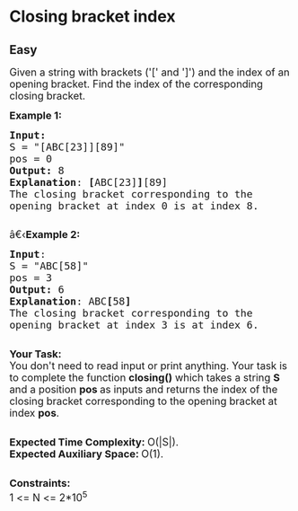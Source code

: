 # Closing bracket index
## Easy 
<div class="problem-statement">
                <p></p><p><span style="font-size:18px">Given a string with brackets ('[' and ']') and the index of an opening bracket. Find the index of the corresponding closing bracket.</span></p>

<p><span style="font-size:18px"><strong>Example 1:</strong></span></p>

<pre><span style="font-size:18px"><strong>Input:</strong>
S = "[ABC[23]][89]"
pos = 0
<strong>Output:</strong> 8
<strong>Explanation</strong>: <strong>[</strong>ABC[23]<strong>]</strong>[89]
The closing bracket corresponding to the
opening bracket at index 0 is at index 8.
</span>
</pre>

<p><span style="font-size:18px">â€‹<strong>Example 2:</strong></span></p>

<pre><span style="font-size:18px"><strong>Input</strong>: 
S = "ABC[58]"
pos = 3
<strong>Output:</strong> 6
<strong>Explanation</strong>: ABC<strong>[</strong>58<strong>]
</strong>The closing bracket corresponding to the
opening bracket at index 3 is at index 6.</span>
</pre>

<p><br>
<span style="font-size:18px"><strong>Your Task:</strong><br>
You don't need to read input or print anything. Your task is to complete the function&nbsp;<strong>closing()</strong>&nbsp;which takes a string <strong>S</strong> and a position&nbsp;<strong>pos&nbsp;</strong>as inputs and returns the index of the closing bracket corresponding to the opening bracket at index&nbsp;<strong>pos</strong>.</span></p>

<p><br>
<span style="font-size:18px"><strong>Expected Time Complexity:&nbsp;</strong>O(|S|).<br>
<strong>Expected Auxiliary Space:&nbsp;</strong>O(1).</span></p>

<p><br>
<span style="font-size:18px"><strong>Constraints:</strong><br>
1 &lt;= N &lt;= 2*10<sup>5</sup></span></p>

<p>&nbsp;</p>
 <p></p>
            </div>